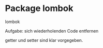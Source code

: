 Package lombok
==============

<artefactId>lombok</artefactId>

Aufgabe: sich wiederholenden Code entfernen

getter und setter sind klar vorgegeben.